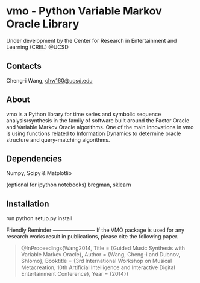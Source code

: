 vmo - Python Variable Markov Oracle Library
=============================================
Under development by the Center for Research in Entertainment and Learning 
(CREL) @UCSD


Contacts
--------
Cheng-i Wang, chw160@ucsd.edu


About
-----
vmo is a Python library for time series and symbolic sequence analysis/synthesis 
in the family of software built around the Factor Oracle and Variable Markov Oracle algorithms. 
One of the main innovations in vmo is using functions related to Information Dynamics to
determine oracle structure and query-matching algorithms.



Dependencies
------------
Numpy, Scipy & Matplotlib 

(optional for ipython notebooks) bregman, sklearn 


Installation
------------
run python setup.py install

Friendly Reminder
————————
If the VMO package is used for any research works result in publications, please cite the following paper.

>@InProceedings{Wang2014,
>  Title                    = {Guided Music Synthesis with Variable Markov Oracle},
>  Author                   = {Wang, Cheng-i and Dubnov, Shlomo},
>  Booktitle                = {3rd International Workshop on Musical Metacreation, 10th Artificial Intelligence and Interactive Digital Entertainment Conference},
>  Year                     = {2014}}
